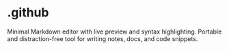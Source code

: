# .github
Minimal Markdown editor with live preview and syntax highlighting. Portable and distraction-free tool for writing notes, docs, and code snippets.
